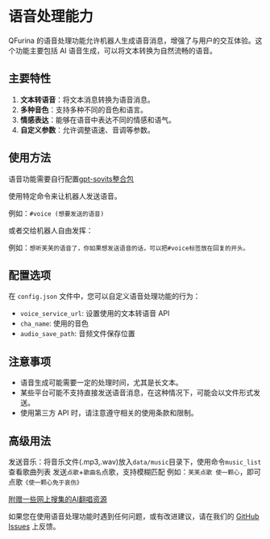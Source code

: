 # 语音处理能力

QFurina 的语音处理功能允许机器人生成语音消息，增强了与用户的交互体验。这个功能主要包括 AI 语音生成，可以将文本转换为自然流畅的语音。

## 主要特性

1. **文本转语音**：将文本消息转换为语音消息。
2. **多种音色**：支持多种不同的音色和语言。
3. **情感表达**：能够在语音中表达不同的情感和语气。
4. **自定义参数**：允许调整语速、音调等参数。

## 使用方法

语音功能需要自行配置[gpt-sovits整合包](https://cloud.yuchu.me/s/J2um)

使用特定命令来让机器人发送语音。

   例如：`#voice (想要发送的语音)`

   或者交给机器人自由发挥：

   例如：`想听芙芙的语音了，你如果想发送语音的话，可以把#voice标签放在回复的开头。`

## 配置选项

在 `config.json` 文件中，您可以自定义语音处理功能的行为：

- `voice_service_url`: 设置使用的文本转语音 API
- `cha_name`: 使用的音色
- `audio_save_path`: 音频文件保存位置

## 注意事项

- 语音生成可能需要一定的处理时间，尤其是长文本。
- 某些平台可能不支持直接发送语音消息，在这种情况下，可能会以文件形式发送。
- 使用第三方 API 时，请注意遵守相关的使用条款和限制。

## 高级用法

   发送音乐：将音乐文件(.mp3,.wav)放入`data/music`目录下，使用命令`music_list`查看歌曲列表
   发送`点歌`+`歌曲名`点歌，支持模糊匹配
   例如：`芙芙点歌 使一颗心`，即可点歌`《使一颗心免于哀伤》`

   [附赠一些网上搜集的AI翻唱资源](https://cloud.yuchu.me/s/KRCv)

如果您在使用语音处理功能时遇到任何问题，或有改进建议，请在我们的 [GitHub Issues](https://github.com/syuchua/QFurina/issues) 上反馈。